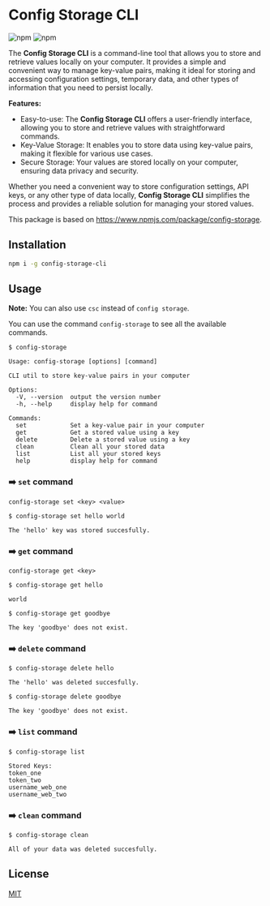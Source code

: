 # Config Storage CLI
![npm](https://img.shields.io/npm/l/config-storage-cli?color=blue)
![npm](https://img.shields.io/npm/v/config-storage-cli?color=blue)

The **Config Storage CLI** is a command-line tool that allows you to store and retrieve values locally on your computer. It provides a simple and convenient way to manage key-value pairs, making it ideal for storing and accessing configuration settings, temporary data, and other types of information that you need to persist locally.

**Features:**
- Easy-to-use: The **Config Storage CLI** offers a user-friendly interface, allowing you to store and retrieve values with straightforward commands.
- Key-Value Storage: It enables you to store data using key-value pairs, making it flexible for various use cases.
- Secure Storage: Your values are stored locally on your computer, ensuring data privacy and security.

Whether you need a convenient way to store configuration settings, API keys, or any other type of data locally, **Config Storage CLI** simplifies the process and provides a reliable solution for managing your stored values.

This package is based on https://www.npmjs.com/package/config-storage.

## Installation
```bash
npm i -g config-storage-cli
```

## Usage
**Note:** You can also use `csc` instead of `config storage`.

You can use the command `config-storage` to see all the available commands.
```text
$ config-storage

Usage: config-storage [options] [command]

CLI util to store key-value pairs in your computer

Options:
  -V, --version  output the version number
  -h, --help     display help for command

Commands:
  set            Set a key-value pair in your computer
  get            Get a stored value using a key
  delete         Delete a stored value using a key
  clean          Clean all your stored data
  list           List all your stored keys
  help           display help for command
```

### :arrow_right: `set` command
```text
config-storage set <key> <value>
```

```text
$ config-storage set hello world

The 'hello' key was stored succesfully.
```

### :arrow_right: `get` command
```text
config-storage get <key>
```

```text
$ config-storage get hello

world
```

```text
$ config-storage get goodbye

The key 'goodbye' does not exist.
```

### :arrow_right: `delete` command
```text
$ config-storage delete hello

The 'hello' was deleted succesfully.
```

```text
$ config-storage delete goodbye

The key 'goodbye' does not exist.
```

### :arrow_right: `list` command
```text
$ config-storage list

Stored Keys:
token_one
token_two
username_web_one
username_web_two
```

### :arrow_right: `clean` command
```text
$ config-storage clean

All of your data was deleted succesfully.
```

## License
[MIT](https://github.com/vcgtz/config-storage-cli/blob/main/LICENSE)
